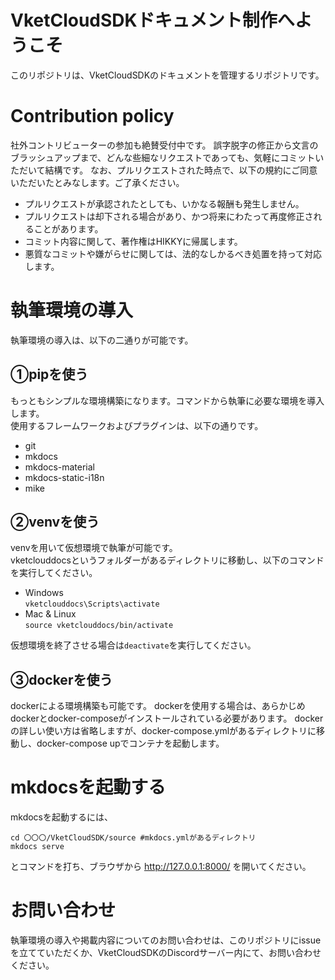 # VketCloudSDKドキュメント制作へようこそ
このリポジトリは、VketCloudSDKのドキュメントを管理するリポジトリです。

# Contribution policy
社外コントリビューターの参加も絶賛受付中です。
誤字脱字の修正から文言のブラッシュアップまで、どんな些細なリクエストであっても、気軽にコミットいただいて結構です。
なお、プルリクエストされた時点で、以下の規約にご同意いただいたとみなします。ご了承ください。

- プルリクエストが承認されたとしても、いかなる報酬も発生しません。
- プルリクエストは却下される場合があり、かつ将来にわたって再度修正されることがあります。
- コミット内容に関して、著作権はHIKKYに帰属します。
- 悪質なコミットや嫌がらせに関しては、法的なしかるべき処置を持って対応します。

# 執筆環境の導入
執筆環境の導入は、以下の二通りが可能です。

## ①pipを使う
もっともシンプルな環境構築になります。コマンドから執筆に必要な環境を導入します。<br>
使用するフレームワークおよびプラグインは、以下の通りです。

- git
- mkdocs
- mkdocs-material
- mkdocs-static-i18n
- mike

## ②venvを使う
venvを用いて仮想環境で執筆が可能です。<br>
vketclouddocsというフォルダーがあるディレクトリに移動し、以下のコマンドを実行してください。

- Windows<br>`vketclouddocs\Scripts\activate`
- Mac & Linux<br>
`source vketclouddocs/bin/activate`

仮想環境を終了させる場合は`deactivate`を実行してください。


## ③dockerを使う
dockerによる環境構築も可能です。
dockerを使用する場合は、あらかじめdockerとdocker-composeがインストールされている必要があります。
dockerの詳しい使い方は省略しますが、docker-compose.ymlがあるディレクトリに移動し、docker-compose upでコンテナを起動します。

# mkdocsを起動する
mkdocsを起動するには、

```
cd 〇〇〇/VketCloudSDK/source #mkdocs.ymlがあるディレクトリ
mkdocs serve
```

とコマンドを打ち、ブラウザから http://127.0.0.1:8000/ を開いてください。

# お問い合わせ
執筆環境の導入や掲載内容についてのお問い合わせは、このリポジトリにissueを立てていただくか、VketCloudSDKのDiscordサーバー内にて、お問い合わせください。